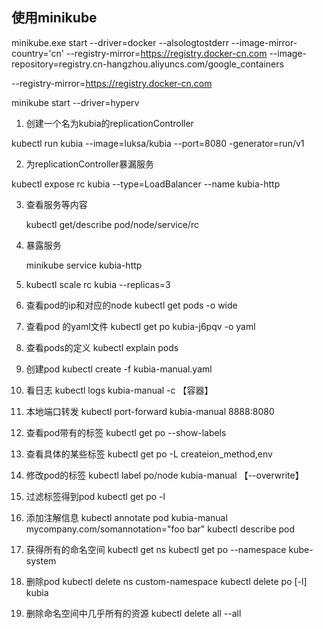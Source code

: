 ## 使用minikube 

minikube.exe start   --driver=docker   --alsologtostderr    --image-mirror-country='cn'   --registry-mirror=https://registry.docker-cn.com --image-repository=registry.cn-hangzhou.aliyuncs.com/google_containers

 --registry-mirror=https://registry.docker-cn.com 

 minikube start --driver=hyperv 

1. 创建一个名为kubia的replicationController

kubectl run kubia --image=luksa/kubia --port=8080 -generator=run/v1

2. 为replicationController暴漏服务

kubectl expose rc kubia --type=LoadBalancer --name kubia-http

3. 查看服务等内容

   kubectl get/describe pod/node/service/rc

4. 暴露服务

   minikube service kubia-http
5. kubectl scale rc kubia --replicas=3
6. 查看pod的ip和对应的node
kubectl get pods -o wide
7. 查看pod 的yaml文件
kubectl get po kubia-j6pqv -o yaml
8. 查看pods的定义
kubectl explain pods 
9. 创建pod
kubectl create -f kubia-manual.yaml
10. 看日志
kubectl logs kubia-manual -c 【容器】
11. 本地端口转发
kubectl port-forward kubia-manual 8888:8080
12. 查看pod带有的标签
kubectl get po --show-labels
13. 查看具体的某些标签
kubectl get po -L createion_method,env
14. 修改pod的标签
kubectl label po/node kubia-manual 【--overwrite】
15. 过滤标签得到pod
kubectl get po -l 
16. 添加注解信息
kubectl annotate pod kubia-manual mycompany.com/somannotation="foo bar"
kubectl describe pod
17. 获得所有的命名空间
kubectl get ns
kubectl get po --namespace kube-system
18. 删除pod
kubectl delete ns custom-namespace
kubectl delete po [-l] kubia
19. 删除命名空间中几乎所有的资源
kubectl delete all --all

